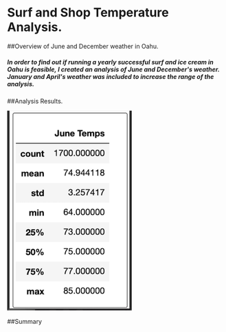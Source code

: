 # Surf and Shop Temperature Analysis.

##Overview of June and December weather in Oahu.
##### In order to find out if running a yearly successful surf and ice cream in Oahu is feasible, I created an analysis of June and December's weather.  January and April's weather was included to increase the range of the analysis.

##Analysis Results.

![image one](https://github.com/ramon0101alonso/surfs_up/blob/main/june%20temp.png)


##Summary


